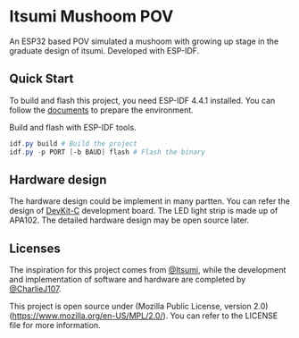 # Itsumi Mushoom POV

An ESP32 based POV simulated a mushoom with growing up stage in the graduate design of itsumi. Developed with ESP-IDF. 

## Quick Start

To build and flash this project, you need ESP-IDF 4.4.1 installed. You can follow the [documents](https://docs.espressif.com/projects/esp-idf/en/v4.4.1/esp32/get-started/index.html) to prepare the environment. 

Build and flash with ESP-IDF tools. 

```powershell
idf.py build # Build the project
idf.py -p PORT [-b BAUD] flash # Flash the binary
```

## Hardware design

The hardware design could be implement in many partten. You can refer the design of [DevKit-C](https://www.espressif.com.cn/zh-hans/products/devkits/esp32-devkitc) development board. The LED light strip is made up of APA102. The detailed hardware design may be open source later.

## Licenses

The inspiration for this project comes from [@Itsumi](https://github.com/itsumi-yushang), while the development and implementation of software and hardware are completed by [@CharlieJ107](https://github.com/charlieJ107).

This project is open source under (Mozilla Public License, version 2.0)(https://www.mozilla.org/en-US/MPL/2.0/). You can refer to the LICENSE file for more information.